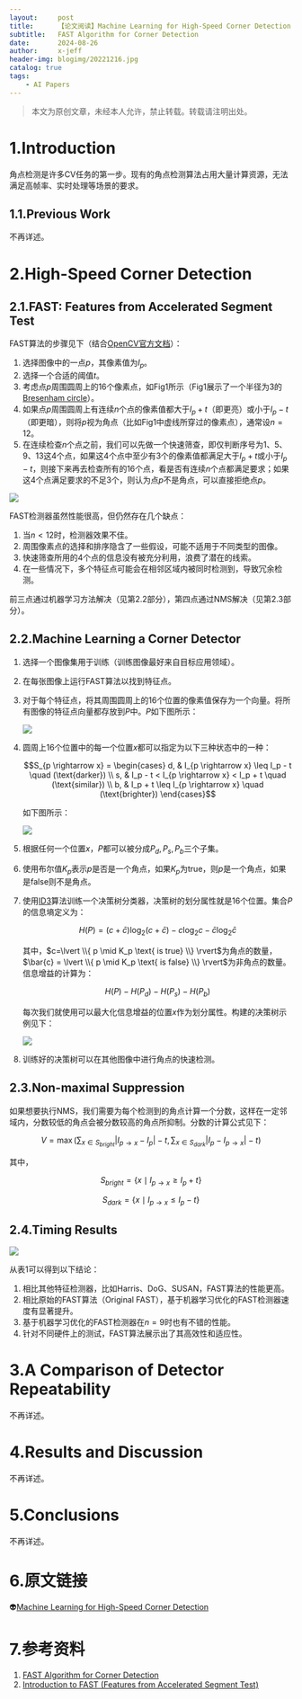 ```yaml
---
layout:     post
title:      【论文阅读】Machine Learning for High-Speed Corner Detection
subtitle:   FAST Algorithm for Corner Detection
date:       2024-08-26
author:     x-jeff
header-img: blogimg/20221216.jpg
catalog: true
tags:
    - AI Papers
---  
```

>本文为原创文章，未经本人允许，禁止转载。转载请注明出处。

# 1.Introduction

角点检测是许多CV任务的第一步。现有的角点检测算法占用大量计算资源，无法满足高帧率、实时处理等场景的要求。

## 1.1.Previous Work

不再详述。

# 2.High-Speed Corner Detection

## 2.1.FAST: Features from Accelerated Segment Test

FAST算法的步骤见下（结合[OpenCV官方文档](https://docs.opencv.org/3.4/df/d0c/tutorial_py_fast.html)）：

1. 选择图像中的一点$p$，其像素值为$I_p$。
2. 选择一个合适的阈值$t$。
3. 考虑点$p$周围圆周上的16个像素点，如Fig1所示（Fig1展示了一个半径为3的[Bresenham circle](https://en.wikipedia.org/wiki/Midpoint_circle_algorithm)）。
4. 如果点$p$周围圆周上有连续$n$个点的像素值都大于$I_p+t$（即更亮）或小于$I_p-t$（即更暗），则将$p$视为角点（比如Fig1中虚线所穿过的像素点），通常设$n=12$。
5. 在连续检查$n$个点之前，我们可以先做一个快速筛查，即仅判断序号为1、5、9、13这4个点，如果这4个点中至少有3个的像素值都满足大于$I_p+t$或小于$I_p-t$，则接下来再去检查所有的16个点，看是否有连续$n$个点都满足要求；如果这4个点满足要求的不足3个，则认为点$p$不是角点，可以直接拒绝点$p$。

![](https://xjeffblogimg.oss-cn-beijing.aliyuncs.com/BLOGIMG/BlogImage/AIPapers/FAST/1.png)

FAST检测器虽然性能很高，但仍然存在几个缺点：

1. 当$n<12$时，检测器效果不佳。
2. 周围像素点的选择和排序隐含了一些假设，可能不适用于不同类型的图像。
3. 快速筛查所用的4个点的信息没有被充分利用，浪费了潜在的线索。
4. 在一些情况下，多个特征点可能会在相邻区域内被同时检测到，导致冗余检测。

前三点通过机器学习方法解决（见第2.2部分），第四点通过NMS解决（见第2.3部分）。

## 2.2.Machine Learning a Corner Detector

1. 选择一个图像集用于训练（训练图像最好来自目标应用领域）。
2. 在每张图像上运行FAST算法以找到特征点。
3. 对于每个特征点，将其周围圆周上的16个位置的像素值保存为一个向量。将所有图像的特征点向量都存放到$P$中。$P$如下图所示：

    ![](https://xjeffblogimg.oss-cn-beijing.aliyuncs.com/BLOGIMG/BlogImage/AIPapers/FAST/2.png)

4. 圆周上16个位置中的每一个位置$x$都可以指定为以下三种状态中的一种：

    $$S_{p \rightarrow x} = \begin{cases} 
d, & I_{p \rightarrow x} \leq I_p - t \quad (\text{darker}) \\
s, & I_p - t < I_{p \rightarrow x} < I_p + t \quad (\text{similar}) \\
b, & I_p + t \leq I_{p \rightarrow x} \quad (\text{brighter})
\end{cases}$$

    如下图所示：

    ![](https://xjeffblogimg.oss-cn-beijing.aliyuncs.com/BLOGIMG/BlogImage/AIPapers/FAST/3.png)

5. 根据任何一个位置$x$，$P$都可以被分成$P_d,P_s,P_b$三个子集。
6. 使用布尔值$K_p$表示$p$是否是一个角点，如果$K_p$为true，则$p$是一个角点，如果是false则不是角点。
7. 使用[ID3](http://shichaoxin.com/2020/03/17/机器学习基础-第十二课-决策树的划分选择/)算法训练一个决策树分类器，决策树的划分属性就是16个位置。集合$P$的信息墒定义为：

    $$H(P) = (c+\bar{c})\log_2(c+\bar{c})-c\log_2c-\bar{c}\log_2 \bar{c}$$

    其中，$c=\lvert \\{ p \mid K_p \text{ is true} \\} \rvert$为角点的数量，$\bar{c} = \lvert \\{ p \mid K_p \text{ is false} \\} \rvert$为非角点的数量。信息增益的计算为：

    $$H(P) - H(P_d) - H(P_s) - H(P_b)$$

    每次我们就使用可以最大化信息增益的位置$x$作为划分属性。构建的决策树示例见下：

    ![](https://xjeffblogimg.oss-cn-beijing.aliyuncs.com/BLOGIMG/BlogImage/AIPapers/FAST/4.png)

8. 训练好的决策树可以在其他图像中进行角点的快速检测。

## 2.3.Non-maximal Suppression

如果想要执行NMS，我们需要为每个检测到的角点计算一个分数，这样在一定邻域内，分数较低的角点会被分数较高的角点所抑制。分数的计算公式见下：

$$V=\max \left( \sum_{x\in S_{bright}} \lvert I_{p\to x} - I_p \rvert - t, \sum_{x \in S_{dark}} \lvert I_p - I_{p\to x} \rvert -t \right)$$

其中，

$$S_{bright} = \{ x \mid I_{p\to x} \geqslant I_p + t \}$$

$$S_{dark} = \{ x \mid I_{p \to x} \leqslant I_p - t \}$$

## 2.4.Timing Results

![](https://xjeffblogimg.oss-cn-beijing.aliyuncs.com/BLOGIMG/BlogImage/AIPapers/FAST/5.png)

从表1可以得到以下结论：

1. 相比其他特征检测器，比如Harris、DoG、SUSAN，FAST算法的性能更高。
2. 相比原始的FAST算法（Original FAST），基于机器学习优化的FAST检测器速度有显著提升。
3. 基于机器学习优化的FAST检测器在$n=9$时也有不错的性能。
4. 针对不同硬件上的测试，FAST算法展示出了其高效性和适应性。

# 3.A Comparison of Detector Repeatability

不再详述。

# 4.Results and Discussion

不再详述。

# 5.Conclusions

不再详述。

# 6.原文链接

👽[Machine Learning for High-Speed Corner Detection](https://github.com/x-jeff/AI_Papers/blob/master/2024/Machine%20Learning%20for%20High-Speed%20Corner%20Detection.pdf)

# 7.参考资料

1. [FAST Algorithm for Corner Detection](https://docs.opencv.org/3.4/df/d0c/tutorial_py_fast.html)
2. [Introduction to FAST (Features from Accelerated Segment Test)](https://medium.com/@deepanshut041/introduction-to-fast-features-from-accelerated-segment-test-4ed33dde6d65)
